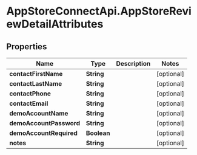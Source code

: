 # AppStoreConnectApi.AppStoreReviewDetailAttributes

## Properties

Name | Type | Description | Notes
------------ | ------------- | ------------- | -------------
**contactFirstName** | **String** |  | [optional] 
**contactLastName** | **String** |  | [optional] 
**contactPhone** | **String** |  | [optional] 
**contactEmail** | **String** |  | [optional] 
**demoAccountName** | **String** |  | [optional] 
**demoAccountPassword** | **String** |  | [optional] 
**demoAccountRequired** | **Boolean** |  | [optional] 
**notes** | **String** |  | [optional] 



